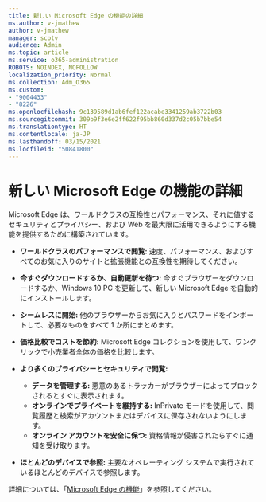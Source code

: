 ```yaml
---
title: 新しい Microsoft Edge の機能の詳細
ms.author: v-jmathew
author: v-jmathew
manager: scotv
audience: Admin
ms.topic: article
ms.service: o365-administration
ROBOTS: NOINDEX, NOFOLLOW
localization_priority: Normal
ms.collection: Adm_O365
ms.custom:
- "9004433"
- "8226"
ms.openlocfilehash: 9c139589d1ab6fef122acabe3341259ab3722b03
ms.sourcegitcommit: 309b9f3e6e2ff622f95bb860d337d2c05b7bbe54
ms.translationtype: HT
ms.contentlocale: ja-JP
ms.lasthandoff: 03/15/2021
ms.locfileid: "50841800"
---
```

# <a name="learn-about-the-features-of-the-new-microsoft-edge"></a>新しい Microsoft Edge の機能の詳細

Microsoft Edge は、ワールドクラスの互換性とパフォーマンス、それに値するセキュリティとプライバシー、および Web を最大限に活用できるようにする機能を提供するために構築されています。

- **ワールドクラスのパフォーマンスで閲覧:** 速度、パフォーマンス、およびすべてのお気に入りのサイトと拡張機能との互換性を期待してください。
- **今すぐダウンロードするか、自動更新を待つ:** 今すぐブラウザーをダウンロードするか、Windows 10 PC を更新して、新しい Microsoft Edge を自動的にインストールします。
- **シームレスに開始:** 他のブラウザーからお気に入りとパスワードをインポートして、必要なものをすべて 1 か所にまとめます。
- **価格比較でコストを節約:** Microsoft Edge コレクションを使用して、ワンクリックで小売業者全体の価格を比較します。
- **より多くのプライバシーとセキュリティで閲覧:**
  - **データを管理する:** 悪意のあるトラッカーがブラウザーによってブロックされるとすぐに表示されます。
  - **オンラインでプライベートを維持する:** InPrivate モードを使用して、閲覧履歴と検索がアカウントまたはデバイスに保存されないようにします。
  - **オンライン アカウントを安全に保つ:** 資格情報が侵害されたらすぐに通知を受け取ります。

- **ほとんどのデバイスで参照:** 主要なオペレーティング システムで実行されているほとんどのデバイスで参照します。

詳細については、「[Microsoft Edge の機能](https://go.microsoft.com/fwlink/?linkid=2146817)」を参照してください。
